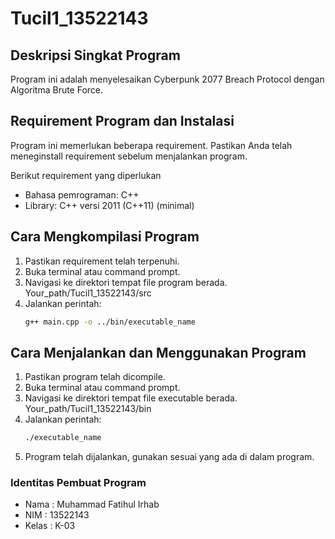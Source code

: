 # Tucil1_13522143

## Deskripsi Singkat Program
Program ini adalah menyelesaikan Cyberpunk 2077 Breach Protocol dengan Algoritma Brute Force.

## Requirement Program dan Instalasi
Program ini memerlukan beberapa requirement. Pastikan Anda telah meneginstall requirement sebelum menjalankan program.

Berikut requirement yang diperlukan
- Bahasa pemrograman: C++
- Library: C++ versi 2011 (C++11) (minimal)

## Cara Mengkompilasi Program

1. Pastikan requirement telah terpenuhi.
2. Buka terminal atau command prompt.
3. Navigasi ke direktori tempat file program berada. Your_path/Tucil1_13522143/src
4. Jalankan perintah:
   ```bash
   g++ main.cpp -o ../bin/executable_name

## Cara Menjalankan dan Menggunakan Program

1. Pastikan program telah dicompile.
2. Buka terminal atau command prompt.
3. Navigasi ke direktori tempat file executable berada. Your_path/Tucil1_13522143/bin
4. Jalankan perintah:
   ```bash
   ./executable_name
5. Program telah dijalankan, gunakan sesuai yang ada di dalam program.

### Identitas Pembuat Program
- Nama  : Muhammad Fatihul Irhab
- NIM   : 13522143
- Kelas : K-03
 
